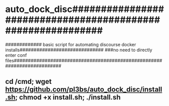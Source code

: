 # auto_dock_disc############################################################
############# basic script for automating discourse docker installs##############################
###no need to directly enter conf files#########################################################################
## cd /cmd; wget https://github.com/pl3bs/auto_dock_disc/install.sh; chmod +x install.sh; ./install.sh ##################





